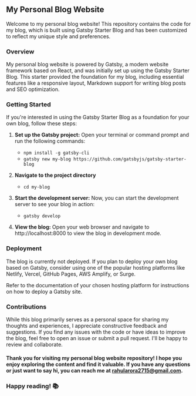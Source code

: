 
## My Personal Blog Website
Welcome to my personal blog website! This repository contains the code for my blog, which is built using Gatsby Starter Blog and has been customized to reflect my unique style and preferences.

### Overview
My personal blog website is powered by Gatsby, a modern website framework based on React, and was initially set up using the Gatsby Starter Blog. This starter provided the foundation for my blog, including essential features like a responsive layout, Markdown support for writing blog posts and SEO optimization.
### Getting Started
If you're interested in using the Gatsby Starter Blog as a foundation for your own blog, follow these steps:

1. **Set up the Gatsby project:** Open your terminal or command prompt and run the following commands:
    - `npm install -g gatsby-cli`
    - `gatsby new my-blog https://github.com/gatsbyjs/gatsby-starter-blog`

3. **Navigate to the project directory**
    - `cd my-blog`

4. **Start the development server:** Now, you can start the development server to see your blog in action:
    - `gatsby develop`

5. **View the blog:** Open your web browser and navigate to http://localhost:8000 to view the blog in development mode.
### Deployment
The blog is currently not deployed. If you plan to deploy your own blog based on Gatsby, consider using one of the popular hosting platforms like Netlify, Vercel, GitHub Pages, AWS Amplify, or Surge.

Refer to the documentation of your chosen hosting platform for instructions on how to deploy a Gatsby site.
### Contributions
While this blog primarily serves as a personal space for sharing my thoughts and experiences, I appreciate constructive feedback and suggestions. If you find any issues with the code or have ideas to improve the blog, feel free to open an issue or submit a pull request. I'll be happy to review and collaborate.

#### Thank you for visiting my personal blog website repository! I hope you enjoy exploring the content and find it valuable. If you have any questions or just want to say hi, you can reach me at rahularora2715@gmail.com.

### Happy reading! 📚
